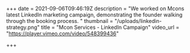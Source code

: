 +++
date = 2021-09-06T09:46:19Z
description = "We worked on Mcons latest LinkedIn marketing campaign, demonstrating the founder walking through the booking process. "
thumbnail = "/uploads/linkedin-strategy.png"
title = "Mcon Services - LinkedIn Campaign"
video_url = "https://player.vimeo.com/video/548399436"

+++
